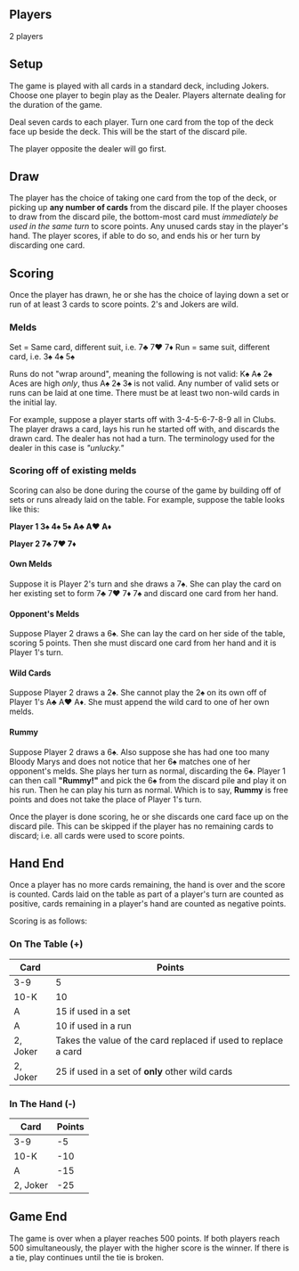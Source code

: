 ## Players
2 players

## Setup

The game is played with all cards in a standard deck, including Jokers. Choose one player to begin play as the Dealer. Players alternate dealing for the duration of the game. 

Deal seven cards to each player. Turn one card from the top of the deck face up beside the deck. This will be the start of the discard pile.

The player opposite the dealer will go first. 

## Draw

The player has the choice of taking one card from the top of the deck, or picking up **any number of cards** from the discard pile. If the player chooses to draw from the discard pile, the bottom-most card must *immediately be used in the same turn* to score points. Any unused cards stay in the player's hand. The player scores, if able to do so, and ends his or her turn by discarding one card.

## Scoring

Once the player has drawn, he or she has the choice of laying down a set or run of at least 3 cards to score points. 2's and Jokers are wild.

### Melds

Set = Same card, different suit, i.e. 7♣ 7♥ 7♦
Run = same suit, different card, i.e. 3♠ 4♠ 5♠

Runs do not "wrap around", meaning the following is not valid: K♠ A♠ 2♠ Aces are high *only*, thus A♠ 2♠ 3♠ is not valid. Any number of valid sets or runs can be laid at one time. There must be at least two non-wild cards in the initial lay.

For example, suppose a player starts off with 3-4-5-6-7-8-9 all in Clubs. The player draws a card, lays his run he started off with, and discards the drawn card. The dealer has not had a turn. The terminology used for the dealer in this case is *"unlucky."*

### Scoring off of existing melds

Scoring can also be done during the course of the game by building off of sets or runs already laid on the table. For example, suppose the table looks like this:

**Player 1
3♠ 4♠ 5♠ 
A♣ A♥ A♦**

**Player 2
7♣ 7♥ 7♦**

#### Own Melds

Suppose it is Player 2's turn and she draws a 7♠. She can play the card on her existing set to form 7♣ 7♥ 7♦ 7♠ and discard one card from her hand. 

#### Opponent's Melds

Suppose Player 2 draws a 6♠. She can lay the card on her side of the table, scoring 5 points. Then she must discard one card from her hand and it is Player 1's turn.

#### Wild Cards

Suppose Player 2 draws a 2♠. She cannot play the 2♠ on its own off of Player 1's A♣ A♥ A♦. She must append the wild card to one of her own melds.

#### Rummy

Suppose Player 2 draws a 6♠. Also suppose she has had one too many Bloody Marys and does not notice that her 6♠ matches one of her opponent's melds. She plays her turn as normal, discarding the 6♠. Player 1 can then call **"Rummy!"** and pick the 6♠ from the discard pile and play it on his run. Then he can play his turn as normal. Which is to say, **Rummy** is free points and does not take the place of Player 1's turn. 

Once the player is done scoring, he or she discards one card face up on the discard pile. This can be skipped if the player has no remaining cards to discard; i.e. all cards were used to score points.

## Hand End

Once a player has no more cards remaining, the hand is over and the score is counted. Cards laid on the table as part of a player's turn are counted as positive, cards remaining in a player's hand are counted as negative points. 

Scoring is as follows:

### On The Table (+)
|Card| Points |
|--|--|
| 3-9 | 5
| 10-K | 10 |
| A | 15 if used in a set |
| A | 10 if used in a run |
| 2, Joker | Takes the value of the card replaced if used to replace a card |
| 2, Joker | 25 if used in a set of **only** other wild cards |

### In The Hand (-)

|Card| Points |
|--|--|
| 3-9 | -5
| 10-K | -10 |
| A | -15 |
| 2, Joker | -25 |

## Game End

The game is over when a player reaches 500 points. If both players reach 500 simultaneously, the player with the higher score is the winner. If there is a tie, play continues until the tie is broken.
